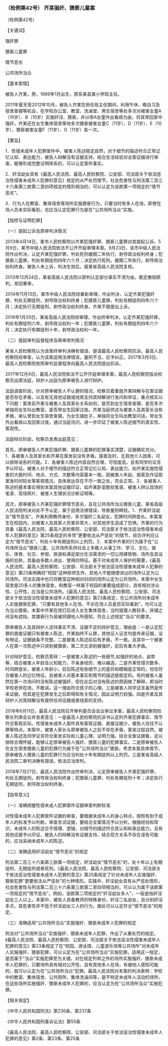 ### （检例第42号） 齐某强奸、猥亵儿童案

（检例第42号）

【关键词】

强奸罪

猥亵儿童罪

情节恶劣

公共场所当众

【基本案情】

被告人齐某，男，1969年1月出生，原系某县某小学班主任。

2011年夏天至2012年10月，被告人齐某在担任班主任期间，利用午休、晚自习及宿舍查寝等机会，在学校办公室、教室、洗澡堂、男生宿舍等处多次对被害女童A（10岁）、B（10岁）实施奸淫、猥亵，并以带A女童外出看病为由，将其带回家中强奸。齐某还在女生集体宿舍等地多次猥亵被害女童C（11岁）、D（11岁）、E（10岁），猥亵被害女童F（11岁）、G（11岁）各一次。

【要旨】

1．性侵未成年人犯罪案件中，被害人陈述稳定自然，对于细节的描述符合正常记忆认知、表达能力，被告人辩解没有证据支持，结合生活经验对全案证据进行审查，能够形成完整证明体系的，可以认定案件事实。

2．奸淫幼女具有《最高人民法院、最高人民检察院、公安部、司法部关于依法惩治性侵害未成年人犯罪的意见》规定的从严处罚情节，社会危害性与刑法第二百三十六条第三款第二至四项规定的情形相当的，可以认定为该款第一项规定的"情节恶劣"。

3．行为人在教室、集体宿舍等场所实施猥亵行为，只要当时有多人在场，即使在场人员未实际看到，也应当认定犯罪行为是在"公共场所当众"实施。

【指控与证明犯罪】

（一）提起公诉及原审判决情况

2013年4月14日，某市人民检察院以齐某犯强奸罪、猥亵儿童罪对其提起公诉。5月9日，某市中级人民法院依法不公开开庭审理本案。9月23日，该市中级人民法院作出判决，认定齐某犯强奸罪，判处死刑缓期二年执行，剥夺政治权利终身；犯猥亵儿童罪，判处有期徒刑四年六个月；决定执行死刑，缓期二年执行，剥夺政治权利终身。被告人未上诉，判决生效后，报某省高级人民法院复核。

2013年12月24日，某省高级人民法院以原判认定部分事实不清为由，裁定撤销原判，发回重审。

2014年11月13日，某市中级人民法院经重新审理，作出判决，认定齐某犯强奸罪，判处无期徒刑，剥夺政治权利终身；犯猥亵儿童罪，判处有期徒刑四年六个月；决定执行无期徒刑，剥夺政治权利终身。齐某不服提出上诉。

2016年1月20日，某省高级人民法院经审理，作出终审判决，认定齐某犯强奸罪，判处有期徒刑六年，剥夺政治权利一年；犯猥亵儿童罪，判处有期徒刑四年六个月；决定执行有期徒刑十年，剥夺政治权利一年。

（二）提起审判监督程序及再审改判情况

某省人民检察院认为该案终审判决确有错误，提请最高人民检察院抗诉。最高人民检察院经审查，认为该案适用法律错误，量刑不当，应予纠正。2017年3月3日，最高人民检察院依照审判监督程序向最高人民法院提出抗诉。

2017年12月4日，最高人民法院依法不公开开庭审理本案，最高人民检察院指派检察员出席法庭，辩护人出庭为原审被告人进行辩护。

法庭调查阶段，针对原审被告人不认罪的情况，检察员着重就齐某辩解与在案证据是否存在矛盾，以及有无其他证据或线索支持其辩解进行发问和举证，重点核实以下问题：案发前齐某与被害人及其家长关系如何，是否到女生宿舍查寝，是否多次单独将女生叫出教室，是否带女生回家过夜。齐某当庭供述与被害人及其家长没有矛盾，承认曾到女生宿舍查寝，为女生揉肚子，单独将女生叫出教室问话，带女生外出看病以及回家过夜。通过当庭讯问，进一步印证了被害人陈述细节的真实性、客观性。

法庭辩论阶段，检察员发表出庭意见：

首先，原审被告人齐某犯强奸罪、猥亵儿童罪的犯罪事实清楚，证据确实充分。1．各被害人及其家长和齐某在案发前没有矛盾。报案及时，无其他介入因素，可以排除诬告的可能。2．各被害人陈述内容自然合理，可信度高，且有同学的证言予以印证。被害人对于细节的描述符合正常记忆认知、表达能力，如齐某实施性侵害的大致时间、地点、方式、次数等内容基本一致。因被害人年幼、报案及作证距案发时间较长等客观情况，具体表达存在不尽一致之处，完全正常。3．各被害人陈述的基本事实得到本案其他证据印证，如齐某卧室勘验笔录、被害人辨认现场的笔录、现场照片、被害人生理状况诊断证明等。

其次，原审被告人齐某犯强奸罪情节恶劣，且在公共场所当众猥亵儿童，某省高级人民法院判决对此不予认定，属于适用法律错误，导致量刑畸轻。1．齐某奸淫幼女"情节恶劣"。齐某利用教师身份，多次强奸二名幼女，犯罪时间跨度长。本案发生在校园内，对被害人及其家人伤害非常大，对其他学生造成了恐惧。齐某的行为具备《最高人民法院、最高人民检察院、公安部、司法部关于依法惩治性侵害未成年人犯罪的意见》第25条规定的多项"更要依法从严惩处"的情节，综合评判应认定为"情节恶劣"，判处十年有期徒刑以上刑罚。2．本案中齐某的行为属于在"公共场所当众"猥亵儿童。公共场所系供社会上多数人从事工作、学习、文化、娱乐、体育、社交、参观、旅游和满足部分生活需求的一切公用建筑物、场所及其设施的总称，具备由多数人进出、使用的特征。基于对未成年人保护的需要，《最高人民法院、最高人民检察院、公安部、司法部关于依法惩治性侵害未成年人犯罪的意见》第23条明确将"校园"这种除师生外，其他人不能随便进出的场所认定为公共场所。司法实践中也已将教室这种相对封闭的场所认定为公共场所。本案中女生宿舍是20多人的集体宿舍，和教室一样属于校园的重要组成部分，具有相对涉众性、公开性，应当是公共场所。《最高人民法院、最高人民检察院、公安部、司法部关于依法惩治性侵害未成年人犯罪的意见》第23条规定，在公共场所对未成年人实施猥亵犯罪，"只要有其他多人在场，不论在场人员是否实际看到"，均可认定为当众猥亵。本案中齐某在熄灯后进入女生集体宿舍，当时就寝人数较多，床铺之间没有遮挡，其猥亵行为易被同寝他人所感知，符合上述规定"当众"的要求。

原审被告人及其辩护人坚持事实不清、证据不足的辩护意见，理由是：一是认定犯罪的直接证据只有被害人陈述，齐某始终不认罪，其他证人证言均是传来证据，没有物证，证据链条不完整。二是被害人陈述前后有矛盾，不一致。且其中一个被害人在第一次陈述中只讲到被猥亵，第二次又讲到被强奸，前后有重大矛盾。

针对辩护意见，检察员答辩：一是被害人陈述的一些细节,如强奸的地点、姿势等，结合被害人年龄及认知能力，不亲身经历，难以编造。二是齐某性侵次数多、时间跨度长，被害人年龄小，前后陈述有些细节上的差异和模糊是正常的，恰恰符合被害人的记忆特征。且被害人对基本事实和情节的描述是稳定的。有的被害人虽然在第一次询问时没有陈述被强奸，但在此后对没有陈述的原因做了解释，即当时学校老师在场，不敢讲。这一理由符合孩子的心理。三是被害人同学证言虽然是传来证据，但其是在犯罪发生之后即得知有关情况，因此证明力较强。四是齐某及其辩护人对其辩解没有提供任何证据或者线索的支持。

2018年6月11日，最高人民法院召开审判委员会会议审议本案，最高人民检察院检察长列席会议并发表意见：一是最高人民检察院抗诉书认定的齐某犯罪事实、情节符合客观实际。性侵害未成年人案件具有客观证据、直接证据少，被告人往往不认罪等特点。本案中，被害人家长与原审被告人之前不存在矛盾，案发过程自然。被害人陈述及同学证言符合案发实际和儿童心理，证明力强。综合全案证据看，足以排除合理怀疑，能够认定原审被告人强奸、猥亵儿童的犯罪事实。二是原审被告人在女生宿舍猥亵儿童的犯罪行为属于在"公共场所当众"猥亵。考虑本案具体情节，原审被告人猥亵儿童的犯罪行为应当判处十年有期徒刑以上刑罚。三是某省高级人民法院二审判决确有错误，依法应当改判。

2018年7月27日，最高人民法院作出终审判决，认定原审被告人齐某犯强奸罪，判处无期徒刑，剥夺政治权利终身；犯猥亵儿童罪，判处有期徒刑十年；决定执行无期徒刑，剥夺政治权利终身。

【指导意义】

（一）准确把握性侵未成人犯罪案件证据审查判断标准

对性侵未成年人犯罪案件证据的审查，要根据未成年人的身心特点，按照有别于成年人的标准予以判断。审查言词证据，要结合全案情况予以分析。根据经验和常识，未成年人的陈述合乎情理、逻辑，对细节的描述符合其认知和表达能力，且有其他证据予以印证，被告人的辩解没有证据支持，结合双方关系不存在诬告可能的，应当采纳未成年人的陈述。

（二）准确适用奸淫幼女"情节恶劣"的规定

刑法第二百三十六条第三款第一项规定，奸淫幼女"情节恶劣"的，处十年以上有期徒刑、无期徒刑或者死刑。《最高人民法院、最高人民检察院、公安部、司法部关于依法惩治性侵害未成年人犯罪的意见》第25条规定了针对未成年人实施强奸、猥亵犯罪"更要依法从严惩处"的七种情形。实践中，奸淫幼女具有从严惩处情形，社会危害性与刑法第二百三十六条第三款第二至四项相当的，可以认为属于该款第一项规定的"情节恶劣"。例如，该款第二项规定的"奸淫幼女多人"，一般是指奸淫幼女三人以上。本案中，被告人具备教师的特殊身份，奸淫二名幼女，且分别奸淫多次，其危害性并不低于奸淫幼女三人的行为，据此可以认定符合"情节恶劣"的规定。

（三）准确适用"公共场所当众"实施强奸、猥亵未成年人犯罪的规定

刑法对"公共场所当众"实施强奸、猥亵未成年人犯罪，作出了从重处罚的规定。《最高人民法院、最高人民检察院、公安部、司法部关于依法惩治性侵害未成年人犯罪的意见》第23条规定了在"校园、游泳馆、儿童游乐场等公共场所"对未成年人实施强奸、猥亵犯罪，可以认定为在"公共场所当众"实施犯罪。适用这一规定，是否属于"当众"实施犯罪至为关键。对在规定列举之外的场所实施强奸、猥亵未成年人犯罪的，只要场所具有相对公开性，且有其他多人在场，有被他人感知可能的，就可以认定为在"公共场所当众"犯罪。最高人民法院对本案的判决表明：学校中的教室、集体宿舍、公共厕所、集体洗澡间等，是不特定未成年人活动的场所，在这些场所实施强奸、猥亵未成年人犯罪的，应当认定为在"公共场所当众"实施犯罪。

【相关规定】

《中华人民共和国刑法》第236条、第237条

《中华人民共和国刑事诉讼法》第55条

《最高人民法院、最高人民检察院、公安部、司法部关于依法惩治性侵害未成年人犯罪的意见》第2条、第23条、第25条
